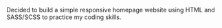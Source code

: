 Decided to build a simple responsive homepage website using HTML and SASS/SCSS to practice my coding skills.
